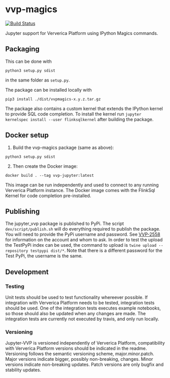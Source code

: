 # vvp-magics

[![Build Status](https://travis-ci.com/dataArtisans/vvp-jupyter.svg?token=RGozj1rgTPauwuugxzZx&branch=master)](https://travis-ci.com/dataArtisans/vvp-jupyter)

Jupyter support for Ververica Platform using IPython Magics commands.

## Packaging

This can be done with
```
python3 setup.py sdist
```
in the same folder as `setup.py`.

The package can be installed locally with 
```
pip3 install ./dist/vvpmagics-x.y.z.tar.gz
```

The package also contains a custom kernel that extends the IPython kernel to provide SQL code completion.
To install the kernel run `jupyter kernelspec install --user flinksqlkernel` after building the package.

## Docker setup

1. Build the vvp-magics package (same as above):
```
python3 setup.py sdist
```
2. Then create the Docker image:
```
docker build . --tag vvp-jupyter:latest
```
This image can be run independently and used to connect to any running Ververica Platform instance.
The Docker image comes with the FlinkSql Kernel for code completion pre-installed.

## Publishing

The jupyter_vvp package is published to PyPi. The script `dev/script/publish.sh` will do everything required to publish the package. You will need to provide the PyPi username and password. See [VVP-2558](https://dataartisans.atlassian.net/browse/VVP-2558) for information on the account and whom to ask.
In order to test the upload the TestPyPi index can be used, the command to upload is `twine upload --repository testpypi dist/*`. Note that there is a different password for the Test PyPi, the username is the same.

## Development

### Testing

Unit tests should be used to test functionality whereever possible.
If integration with Ververica Platform needs to be tested, integration tests should be used.
One of the integration tests executes example notebooks, so those should also be updated when any changes are made.
The integration tests are currently not executed by travis, and only run locally.

### Versioning

Jupyter-VVP is versioned independently of Ververica Platform, compatibility with Ververica Platform versions should be indicated in the readme.
Versioning follows the semantic versioning scheme, major.minor.patch.
Major versions indicate bigger, possibly non-breaking, changes.
Minor versions indicate non-breaking updates.
Patch versions are only bugfix and stability updates.